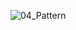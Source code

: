 ![04_Pattern](https://github.com/GautamiShetty/Cpp/assets/95223703/eca860b9-d263-449a-8cdd-ae8237c25ecb)

